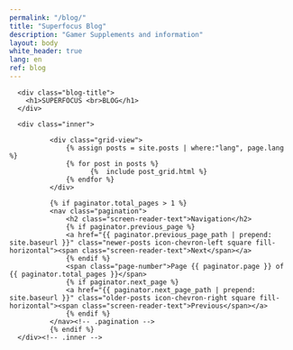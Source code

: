 ```yaml
---
permalink: "/blog/"
title: "Superfocus Blog"
description: "Gamer Supplements and information"
layout: body
white_header: true
lang: en
ref: blog
---
```


<main class="content dark">

      <div class="blog-title">
        <h1>SUPERFOCUS <br>BLOG</h1>
      </div>

      <div class="inner">

              <div class="grid-view">
                  {% assign posts = site.posts | where:"lang", page.lang %}
                  {% for post in posts %}
                        {%  include post_grid.html %}
                  {% endfor %}
              </div>

              {% if paginator.total_pages > 1 %}
              <nav class="pagination">
                  <h2 class="screen-reader-text">Navigation</h2>
                  {% if paginator.previous_page %}
                  <a href="{{ paginator.previous_page_path | prepend: site.baseurl }}" class="newer-posts icon-chevron-left square fill-horizontal"><span class="screen-reader-text">Next</span></a>
                  {% endif %}
                  <span class="page-number">Page {{ paginator.page }} of {{ paginator.total_pages }}</span>
                  {% if paginator.next_page %}
                  <a href="{{ paginator.next_page_path | prepend: site.baseurl }}" class="older-posts icon-chevron-right square fill-horizontal"><span class="screen-reader-text">Previous</span></a>
                  {% endif %}
              </nav><!-- .pagination -->
              {% endif %}
      </div><!-- .inner -->
</main>

